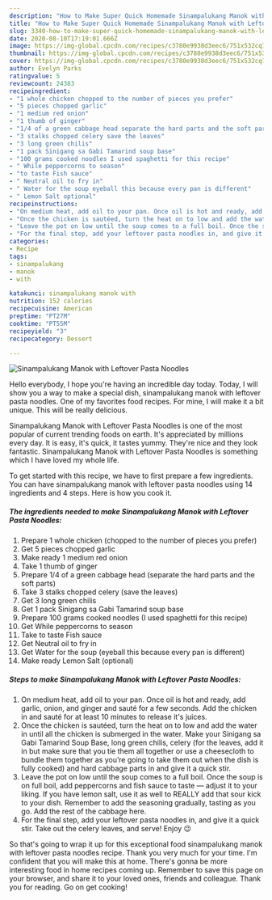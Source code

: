 ```yaml
---
description: "How to Make Super Quick Homemade Sinampalukang Manok with Leftover Pasta Noodles"
title: "How to Make Super Quick Homemade Sinampalukang Manok with Leftover Pasta Noodles"
slug: 3340-how-to-make-super-quick-homemade-sinampalukang-manok-with-leftover-pasta-noodles
date: 2020-08-10T17:19:01.666Z
image: https://img-global.cpcdn.com/recipes/c3780e9938d3eec6/751x532cq70/sinampalukang-manok-with-leftover-pasta-noodles-recipe-main-photo.jpg
thumbnail: https://img-global.cpcdn.com/recipes/c3780e9938d3eec6/751x532cq70/sinampalukang-manok-with-leftover-pasta-noodles-recipe-main-photo.jpg
cover: https://img-global.cpcdn.com/recipes/c3780e9938d3eec6/751x532cq70/sinampalukang-manok-with-leftover-pasta-noodles-recipe-main-photo.jpg
author: Evelyn Parks
ratingvalue: 5
reviewcount: 24383
recipeingredient:
- "1 whole chicken chopped to the number of pieces you prefer"
- "5 pieces chopped garlic"
- "1 medium red onion"
- "1 thumb of ginger"
- "1/4 of a green cabbage head separate the hard parts and the soft parts"
- "3 stalks chopped celery save the leaves"
- "3 long green chilis"
- "1 pack Sinigang sa Gabi Tamarind soup base"
- "100 grams cooked noodles I used spaghetti for this recipe"
- " While peppercorns to season"
- "to taste Fish sauce"
- " Neutral oil to fry in"
- " Water for the soup eyeball this because every pan is different"
- " Lemon Salt optional"
recipeinstructions:
- "On medium heat, add oil to your pan. Once oil is hot and ready, add garlic, onion, and ginger and sauté for a few seconds. Add the chicken in and sauté for at least 10 minutes to release it&#39;s juices."
- "Once the chicken is sautéed, turn the heat on to low and add the water in until all the chicken is submerged in the water. Make your Sinigang sa Gabi Tamarind Soup Base, long green chilis, celery (for the leaves, add it in but make sure that you tie them all together or use a cheesecloth to bundle them together as you’re going to take them out when the dish is fully cooked) and hard cabbage parts in and give it a quick stir."
- "Leave the pot on low until the soup comes to a full boil. Once the soup is on full boil, add peppercorns and fish sauce to taste — adjust it to your liking. If you have lemon salt, use it as well to REALLY add that sour kick to your dish. Remember to add the seasoning gradually, tasting as you go. Add the rest of the cabbage here."
- "For the final step, add your leftover pasta noodles in, and give it a quick stir. Take out the celery leaves, and serve! Enjoy 😉"
categories:
- Recipe
tags:
- sinampalukang
- manok
- with

katakunci: sinampalukang manok with 
nutrition: 152 calories
recipecuisine: American
preptime: "PT27M"
cooktime: "PT55M"
recipeyield: "3"
recipecategory: Dessert

---
```



![Sinampalukang Manok with Leftover Pasta Noodles](https://img-global.cpcdn.com/recipes/c3780e9938d3eec6/751x532cq70/sinampalukang-manok-with-leftover-pasta-noodles-recipe-main-photo.jpg)

Hello everybody, I hope you're having an incredible day today. Today, I will show you a way to make a special dish, sinampalukang manok with leftover pasta noodles. One of my favorites food recipes. For mine, I will make it a bit unique. This will be really delicious.



Sinampalukang Manok with Leftover Pasta Noodles is one of the most popular of current trending foods on earth. It's appreciated by millions every day. It is easy, it's quick, it tastes yummy. They're nice and they look fantastic. Sinampalukang Manok with Leftover Pasta Noodles is something which I have loved my whole life.


To get started with this recipe, we have to first prepare a few ingredients. You can have sinampalukang manok with leftover pasta noodles using 14 ingredients and 4 steps. Here is how you cook it.

<!--inarticleads1-->

##### The ingredients needed to make Sinampalukang Manok with Leftover Pasta Noodles:

1. Prepare 1 whole chicken (chopped to the number of pieces you prefer)
1. Get 5 pieces chopped garlic
1. Make ready 1 medium red onion
1. Take 1 thumb of ginger
1. Prepare 1/4 of a green cabbage head (separate the hard parts and the soft parts)
1. Take 3 stalks chopped celery (save the leaves)
1. Get 3 long green chilis
1. Get 1 pack Sinigang sa Gabi Tamarind soup base
1. Prepare 100 grams cooked noodles (I used spaghetti for this recipe)
1. Get  While peppercorns to season
1. Take to taste Fish sauce
1. Get  Neutral oil to fry in
1. Get  Water for the soup (eyeball this because every pan is different)
1. Make ready  Lemon Salt (optional)




<!--inarticleads2-->

##### Steps to make Sinampalukang Manok with Leftover Pasta Noodles:

1. On medium heat, add oil to your pan. Once oil is hot and ready, add garlic, onion, and ginger and sauté for a few seconds. Add the chicken in and sauté for at least 10 minutes to release it&#39;s juices.
1. Once the chicken is sautéed, turn the heat on to low and add the water in until all the chicken is submerged in the water. Make your Sinigang sa Gabi Tamarind Soup Base, long green chilis, celery (for the leaves, add it in but make sure that you tie them all together or use a cheesecloth to bundle them together as you’re going to take them out when the dish is fully cooked) and hard cabbage parts in and give it a quick stir.
1. Leave the pot on low until the soup comes to a full boil. Once the soup is on full boil, add peppercorns and fish sauce to taste — adjust it to your liking. If you have lemon salt, use it as well to REALLY add that sour kick to your dish. Remember to add the seasoning gradually, tasting as you go. Add the rest of the cabbage here.
1. For the final step, add your leftover pasta noodles in, and give it a quick stir. Take out the celery leaves, and serve! Enjoy 😉




So that's going to wrap it up for this exceptional food sinampalukang manok with leftover pasta noodles recipe. Thank you very much for your time. I'm confident that you will make this at home. There's gonna be more interesting food in home recipes coming up. Remember to save this page on your browser, and share it to your loved ones, friends and colleague. Thank you for reading. Go on get cooking!
